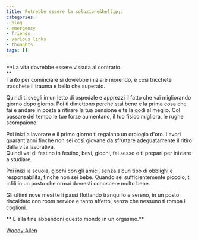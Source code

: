 ```yaml
---
title: Potrebbe essere la soluzione&hellip;.
categories:
- blog
- emergency
- friends
- various links
- thoughts
tags: []
---
```

**La vita dovrebbe essere vissuta al contrario.  
**  
Tanto per cominciare si dovrebbe iniziare morendo, e così tricchete tracchete
il trauma e bello che superato.

Quindi ti svegli in un letto di ospedale e apprezzi il fatto che vai
migliorando giorno dopo giorno. Poi ti dimettono perché stai bene e la prima
cosa che fai e andare in posta a ritirare la tua pensione e te la godi al
meglio. Col passare del tempo le tue forze aumentano, il tuo fisico migliora,
le rughe scompaiono.

Poi inizi a lavorare e il primo giorno ti regalano un orologio d'oro. Lavori
quarant'anni finche non sei così giovane da sfruttare adeguatamente il ritiro
dalla vita lavorativa.  
Quindi vai di festino in festino, bevi, giochi, fai sesso e ti prepari per
iniziare a studiare.

Poi inizi la scuola, giochi con gli amici, senza alcun tipo di obblighi e
responsabilita, finche non sei bebe. Quando sei sufficientemente piccolo, ti
infili in un posto che ormai dovresti conoscere molto bene.

Gli ultimi nove mesi te li passi flottando tranquillo e sereno, in un posto
riscaldato con room service e tanto affetto, senza che nessuno ti rompa i
coglioni.

** E alla fine abbandoni questo mondo in un orgasmo.**  

[Woody Allen](http://it.wikipedia.org/wiki/Woody_Allen
"http://it.wikipedia.org/wiki/Woody_Allen" )

